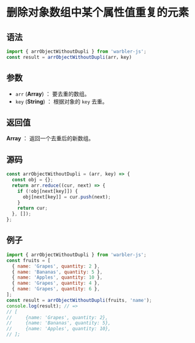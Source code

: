 <!--
 * @Author: 一尾流莺
 * @Description:删除对象数组中某个属性值重复的元素
 * @Date: 2021-09-13 17:26:25
 * @LastEditTime: 2023-08-28 14:24:43
 * @FilePath: \warbler-js\docs\guide\array\duplicate\删除对象数组中某个属性值重复的元素.md
-->

# 删除对象数组中某个属性值重复的元素

## 语法

```js
import { arrObjectWithoutDupli } from 'warbler-js';
const result = arrObjectWithoutDupli(arr，key)
```

## 参数

- `arr` (**Array**) ： 要去重的数组。
- `key` (**String**) ： 根据对象的 `key` 去重。

## 返回值

**Array** ： 返回一个去重后的新数组。

## 源码

```js
const arrObjectWithoutDupli = (arr, key) => {
  const obj = {};
  return arr.reduce((cur, next) => {
    if (!obj[next[key]]) {
      obj[next[key]] = cur.push(next);
    }
    return cur;
  }, []);
};
```

## 例子

```js
import { arrObjectWithoutDupli } from 'warbler-js';
const fruits = [
  { name: 'Grapes', quantity: 2 },
  { name: 'Bananas', quantity: 5 },
  { name: 'Apples', quantity: 10 },
  { name: 'Grapes', quantity: 4 },
  { name: 'Grapes', quantity: 6 },
];
const result = arrObjectWithoutDupli(fruits, 'name');
console.log(result); // =>
// [
//     {name: 'Grapes', quantity: 2},
//     {name: 'Bananas', quantity: 5},
//     {name: 'Apples', quantity: 10},
// ];
```
